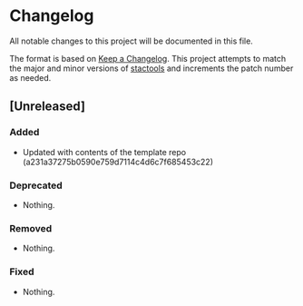 # Changelog

All notable changes to this project will be documented in this file.

The format is based on [Keep a Changelog](https://keepachangelog.com/en/1.0.0/). This project attempts to match the major and minor versions of [stactools](https://github.com/stac-utils/stactools) and increments the patch number as needed.

## [Unreleased]

### Added

- Updated with contents of the template repo (a231a37275b0590e759d7114c4d6c7f685453c22)

### Deprecated

- Nothing.

### Removed

- Nothing.

### Fixed

- Nothing.
